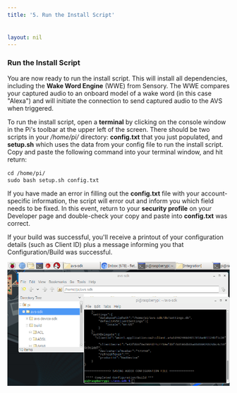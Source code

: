```yaml
---
title: '5. Run the Install Script'


layout: nil
---
```



### Run the Install Script

You are now ready to run the install script. This will install all dependencies, including the **Wake Word Engine** (WWE) from Sensory.  The WWE compares your captured audio to an onboard model of a wake word (in this case "Alexa") and will initiate the connection to send captured audio to the AVS when triggered.

To run the install script, open a **terminal** by clicking on the console window in the Pi's toolbar at the upper left of the screen. There should be two scripts in your */home/pi/* directory: **config.txt** that you just populated, and **setup.sh** which uses the data from your config file to run the install script. Copy and paste the following command into your terminal window, and hit return:

```
cd /home/pi/
sudo bash setup.sh config.txt
```

If you have made an error in filling out the **config.txt** file with your account-specific information, the script will error out and inform you which field needs to be fixed.  In this event, return to your **security profile** on your Developer page and double-check your copy and paste into **config.txt** was correct.

If your build was successful, you'll receive a printout of your configuration details (such as Client ID) plus a message informing you that Configuration/Build was successful.

![build success](/assets/build_successful.png)




